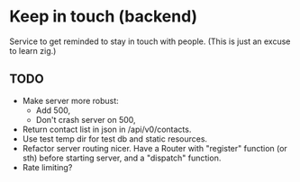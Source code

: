 # Keep in touch (backend)

Service to get reminded to stay in touch with people.
(This is just an excuse to learn zig.)

## TODO
- Make server more robust:
  - Add 500,
  - Don't crash server on 500,
- Return contact list in json in /api/v0/contacts.
- Use test temp dir for test db and static resources.
- Refactor server routing nicer. Have a Router with "register" function (or sth) before starting server, and a "dispatch" function.
- Rate limiting?
